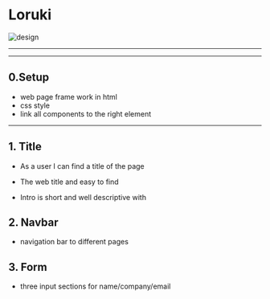 # Loruki

![design](../public/design.loruki.png)

---

<!-- ## User Story Dependencies

[Story Dependency Diagram](https://excalidraw.com/)

---

## WIREFRAME

![wireframe]() -->

---

## 0.Setup

- web page frame work in html
- css style
- link all components to the right element

---

## 1. Title

- As a user I can find a title of the page

- The web title and easy to find

- Intro is short and well descriptive with

## 2. Navbar

- navigation bar to different pages

## 3. Form

- three input sections for name/company/email
